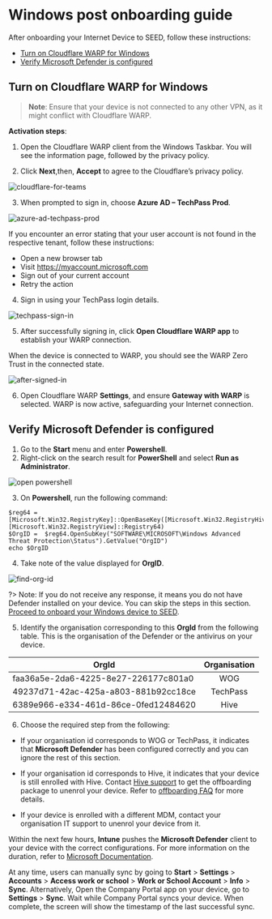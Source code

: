 # Windows post onboarding guide

After onboarding your Internet Device to SEED, follow these instructions:

- [Turn on Cloudflare WARP for Windows](#turn-on-cloudflare-warp-for-windows)
- [Verify Microsoft Defender is configured](verify-microsoft-defender-is-configured)

## Turn on Cloudflare WARP for Windows

>**Note**: Ensure that your device is not connected to any other VPN, as it might conflict with Cloudflare WARP.

**Activation steps**:

1. Open the Cloudflare WARP client from the Windows Taskbar. You will see the information page, followed by the privacy policy.

2. Click **Next**,then, **Accept** to agree to the Cloudflare’s privacy policy.

  ![cloudflare-for-teams](../images/cloudflare-warp-windows/cloudflare-for-teams.png ':size=50%')

3. When prompted to sign in, choose **Azure AD – TechPass Prod**.

  ![azure-ad-techpass-prod](../images/cloudflare-warp-windows/azure-ad-techpass-prod.png ':size=50%')

If you encounter an error stating that your user account is not found in the respective tenant, follow these instructions:

- Open a new browser tab
- Visit https://myaccount.microsoft.com
- Sign out of your current account
- Retry the action

4. Sign in using your TechPass login details.

  ![techpass-sign-in](../images/cloudflare-warp-macos/techpass-sign-in.png ':size=50%')

5. After successfully signing in, click **Open Cloudflare WARP app** to establish your WARP connection.

  When the device is connected to WARP, you should see the WARP Zero Trust in the connected state.
  
  ![after-signed-in](../images/cloudflare-warp-windows/after-signed-in.png ':size=50%')

6. Open Cloudflare WARP **Settings**, and ensure **Gateway with WARP** is selected. WARP is now active, safeguarding your Internet connection.

## Verify Microsoft Defender is configured

1. Go to the **Start** menu and enter **Powershell**.
2. Right-click on the search result for **PowerShell** and select **Run as Administrator**.

![open powershell](/images/offboarding-windows/run_powershell.png)

3. On **Powershell**, run the following command:

```
$reg64 = [Microsoft.Win32.RegistryKey]::OpenBaseKey([Microsoft.Win32.RegistryHive]::LocalMachine, [Microsoft.Win32.RegistryView]::Registry64)
$OrgID =  $reg64.OpenSubKey("SOFTWARE\MICROSOFT\Windows Advanced Threat Protection\Status").GetValue("OrgID")
echo $OrgID
```
4. Take note of the value displayed for **OrgID**.

![find-org-id](/images/offboarding-windows/org_id_win.png)

?> Note: If you do not receive any response, it means you do not have Defender installed on your device. You can skip the steps in this section. [Proceed to onboard your Windows device to SEED](/onboard-device/identify-onboarding-persona).

5. Identify the organisation corresponding to this **OrgId** from the following table. This is the organisation of the Defender or the antivirus on your device.

  | OrgId  | Organisation |
  | ------------- |:-------------:|
  | faa36a5e-2da6-4225-8e27-226177c801a0      | WOG     |
  | 49237d71-42ac-425a-a803-881b92cc18ce  | TechPass    |
  | 6389e966-e334-461d-86ce-0fed12484620      | Hive     |

6. Choose the required step from the following:

  - If your organisation id corresponds to WOG or TechPass, it indicates that **Microsoft Defender** has been configured correctly and you can ignore the rest of this section.

  - If your organisation id corresponds to Hive, it indicates that your device is still enrolled with Hive. Contact [Hive support](mailto:GDS_DEN@hive.gov.sg) to get the offboarding package to unenrol your device. Refer to [offboarding FAQ](/faq/offboarding-faq.md) for more details.
    
  - If your device is enrolled with a different MDM, contact your organisation IT support to unenrol your device from it.

Within the next few hours, **Intune** pushes the **Microsoft Defender** client to your device with the correct configurations. For more information on the duration, refer to [Microsoft Documentation](https://docs.microsoft.com/en-us/mem/intune/configuration/device-profile-troubleshoot#how-long-does-it-take-for-devices-to-get-a-policy-profile-or-app-after-they-are-assigned).

At any time, users can manually sync by going to **Start** > **Settings** > **Accounts** > **Access work or school** > **Work or School Account** > **Info** > **Sync**. Alternatively, Open the Company Portal app on your device, go to **Settings** > **Sync**. Wait while Company Portal syncs your device. When complete, the screen will show the timestamp of the last successful sync.
















